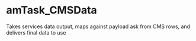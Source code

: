 # amTask_CMSData
 Takes services data output, maps against payload ask from CMS rows, and delivers final data to use
